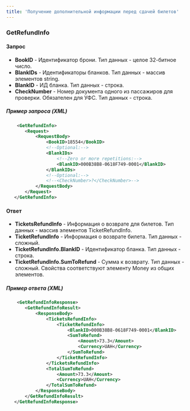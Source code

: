 ```yaml
---
title: 'Получение дополнительной информации перед сдачей билетов'
---
```


### GetRefundInfo

#### Запрос
-   **BookID** - Идентификатор брони. Тип данных - целое 32-битное число.
-   **BlankIDs** - Идентификаторы бланков. Тип данных - массив элементов string.
-   **BlankID** - ИД бланка. Тип данных - строка.
-   **CheckNumber** - Номер документа одного из пассажиров для проверки. Обязателен для УФС. Тип данных - строка.

##### Пример запроса (XML)
```xml
    <GetRefundInfo>
       <Request>
           <RequestBody>
               <BookID>18554</BookID>
               <!--Optional:-->
               <BlankIDs>
                   <!--Zero or more repetitions:-->
                   <BlankID>000B38B8-0618F749-0001</BlankID>
               </BlankIDs>
               <!--Optional:-->
               <!--<CheckNumber>?</CheckNumber>-->
           </RequestBody>
       </Request>
   </GetRefundInfo>
```

#### Ответ

-   **TicketsRefundInfo** - Информация о возврате для билетов. Тип данных - массив элементов TicketRefundInfo.
-   **TicketRefundInfo** - Информация о возврате билета. Тип данных - сложный.
-   **TicketRefundInfo.BlankID** - Идентификатор бланка. Тип данных - строка.
-   **TicketRefundInfo.SumToRefund** - Сумма к возврату. Тип данных - сложный. Свойства соответствуют элементу Money из общих элементов.

##### Пример ответа (XML)
```xml
    <GetRefundInfoResponse>
       <GetRefundInfoResult>
           <ResponseBody>
               <TicketsRefundInfo>
                   <TicketRefundInfo>
                       <BlankID>000B38B8-0618F749-0001</BlankID>
                       <SumToRefund>
                           <Amount>73.3</Amount>
                           <Currency>UAH</Currency>
                       </SumToRefund>
                   </TicketRefundInfo>
               </TicketsRefundInfo>
               <TotalSumToRefund>
                   <Amount>73.3</Amount>
                   <Currency>UAH</Currency>
               </TotalSumToRefund>
           </ResponseBody>
       </GetRefundInfoResult>
   </GetRefundInfoResponse>
```